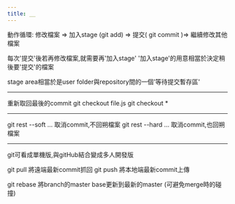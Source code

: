 ```yaml
---
title: __
---
```


動作循環:
修改檔案 => 加入stage (git add) => 提交( git commit )=> 繼續修改其他檔案

每次'提交'後若再修改檔案,就需要再'加入stage'
'加入stage'的用意相當於決定稍後要'提交'的檔案

stage area相當於是user folder與repository間的一個'等待提交暫存區'

---

重新取回最後的commit
git checkout file.js
git checkout *

---

git rest --soft ... 取消commit,不回朔檔案
git rest --hard ... 取消commit,也回朔檔案

---

git可看成單機版,與gitHub結合變成多人開發版

git pull 將遠端最新commit抓回
git push 將本地端最新commit上傳

git rebase 將branch的master base更新到最新的master (可避免merge時的碰撞)